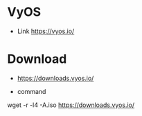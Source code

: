 # VyOS
 - Link https://vyos.io/
 
 # Download 
 - https://downloads.vyos.io/ 
 
- command 

wget -r -l4 -A.iso https://downloads.vyos.io/
